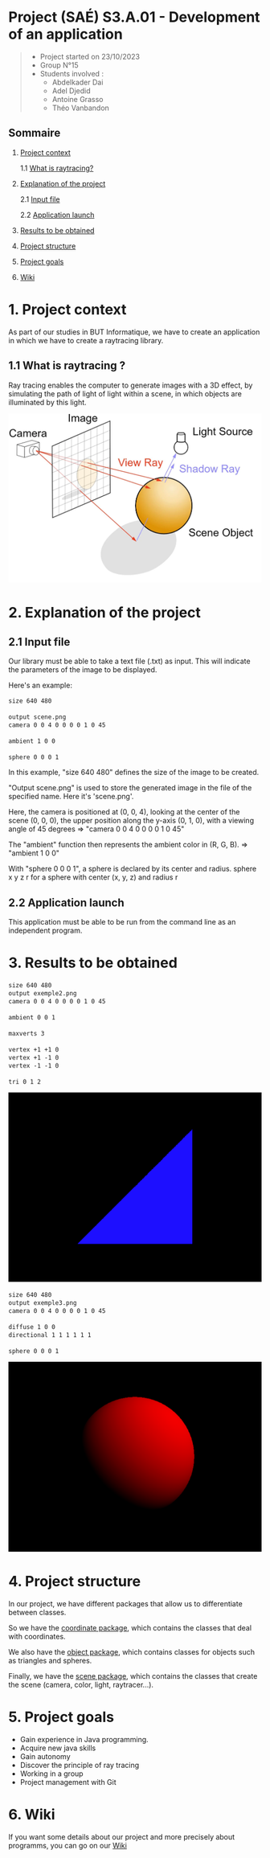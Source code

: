 # Project (SAÉ) S3.A.01 - Development of an application

> * Project started on 23/10/2023
> * Group N°15
> * Students involved : 
>   * Abdelkader Dai
>   * Adel Djedid
>   * Antoine Grasso
>   * Théo Vanbandon

## Sommaire

1. [Project context](#1-project-context)

   1.1 [What is raytracing?](#11-what-is-raytracing)

2. [Explanation of the project](#2-explanation-of-the-project)

   2.1 [Input file](#21-input-file)

   2.2 [Application launch](#22-application-launch)

3. [Results to be obtained](#3-results-to-be-obtained)

4. [Project structure](#4-project-structure)

5. [Project goals](#5-project-goals)

6. [Wiki](#6-wiki)

# 1. Project context
As part of our studies in BUT Informatique, we have to create an application in which we have to create a raytracing library.

## 1.1 What is raytracing ?
Ray tracing enables the computer to generate images with a 3D effect, by simulating the path of light
of light within a scene, in which objects are illuminated by this light.

![Raytracing](img/raytracing.webp)

# 2. Explanation of the project
## 2.1 Input file
Our library must be able to take a text file (.txt) as input. This will indicate the parameters of the image to be displayed.

Here's an example:

```
size 640 480

output scene.png
camera 0 0 4 0 0 0 0 1 0 45

ambient 1 0 0

sphere 0 0 0 1
```

In this example, "size 640 480" defines the size of the image to be created.

"Output scene.png" is used to store the generated image in the file of the specified name. Here it's 'scene.png'.

Here, the camera is positioned at (0, 0, 4), looking at the center of the scene (0, 0, 0), the upper position along the y-axis (0, 1, 0), with a viewing angle of 45 degrees => "camera 0 0 4 0 0 0 0 1 0 45"

The "ambient" function then represents the ambient color in (R, G, B). => "ambient 1 0 0"

With "sphere 0 0 0 1", a sphere is declared by its center and radius.
sphere x y z r for a sphere with center (x, y, z) and radius r

## 2.2 Application launch
This application must be able to be run from the command line as an independent program.

# 3. Results to be obtained
```
size 640 480
output exemple2.png
camera 0 0 4 0 0 0 0 1 0 45

ambient 0 0 1

maxverts 3

vertex +1 +1 0
vertex +1 -1 0
vertex -1 -1 0

tri 0 1 2
```

![Triangle](img/Triangle.PNG)

```
size 640 480
output exemple3.png
camera 0 0 4 0 0 0 0 1 0 45

diffuse 1 0 0
directional 1 1 1 1 1 1

sphere 0 0 0 1
```

![Sphere](img/Sphere.PNG)

# 4. Project structure

In our project, we have different packages that allow us to differentiate between classes.

So we have the [coordinate package](src/main/java/coordinate/), which contains the classes that deal with coordinates.

We also have the [object package](src/main/java/object/), which contains classes for objects such as triangles and spheres.

Finally, we have the [scene package](src/main/java/scene/), which contains the classes that create the scene (camera, color, light, raytracer...).

# 5. Project goals
- Gain experience in Java programming.
- Acquire new java skills
- Gain autonomy
- Discover the principle of ray tracing
- Working in a group
- Project management with Git

# 6. Wiki

If you want some details about our project and more precisely about programms, you can go on our [Wiki](https://gitlab.univ-artois.fr/abdelkader_dai/sae_s3_2023-204/-/wikis/RayTracing-home)